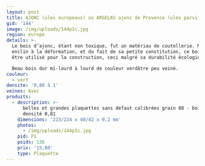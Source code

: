 ```yaml
---
layout: post
title: AJONC (ulex europeaus) ou ARGELAS ajonc de Provence (ulex parviflorus)
gid: '144'
image: /img/uploads/144p1c.jpg
region: europe
details: >-
  Le bois d’ajonc, étant non toxique, fut un matériau de coutellerie. Mais
  enclin à la déformation, et du fait de sa petite constitution, ce bois n’a pu
  être utilisé pour la construction, ceci malgré sa durabilité écologique. 

  Beau bois dur mi-lourd à lourd de couleur verdâtre peu veiné.
couleur:
  - vert
densite: '0,80 à 1'
veines: Avec
produits:
  - description: >-
      belles et grandes plaquettes sans défaut calibrées grain 80 - bois dur,
      densité 0,81
    dimensions: '223/224 x 40/42 x 9,2 mm'
    photos:
      - /img/uploads/144p1c.jpg
    pid: P1
    poids: 136
    prix: '15,80'
    type: Plaquette
---
```


